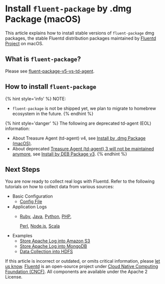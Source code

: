# Install `fluent-package` by .dmg Package \(macOS\)

This article explains how to install stable versions of `fluent-package` dmg packages, the stable Fluentd distribution packages maintained by [Fluentd Project](https://www.fluentd.org/) on macOS.

## What is `fluent-package`?

Please see [fluent-package-v5-vs-td-agent](../quickstart/fluent-package-v5-vs-td-agent.md).

## How to install `fluent-package`

{% hint style='info' %}
NOTE:

* `fluent-package` is not be shipped yet, we plan to migrate to homebrew ecosystem in the future.
{% endhint %}

{% hint style='danger' %}
The following are deprecated td-agent (EOL) information:

* About Treasure Agent (td-agent) v4, see [Install by .dmg Package \(macOS\)](install-by-dmg-td-agent-v4.md).
* About deprecated [Treasure Agent (td-agent) 3 will not be maintained anymore](https://www.fluentd.org/blog/schedule-for-td-agent-3-eol), see [Install by DEB Package  v3](install-by-deb-td-agent-v3.md).
{% endhint %}

<!-- Revise instructions when fluent-package with homebrew was released

### Step 1: Install `fluent-package`

Download and install the `.dmg` package:

* [fluent-package v5](https://td-agent-package-browser.herokuapp.com/5/macosx)

NOTE: If your OS is not supported, consider [gem installation](install-by-gem.md) instead.

### Step 2: Launch `fluentd`

Use `launchctl` command to launch `fluentd`. Make sure that the daemon is started correctly. Checks logs \(`/var/log/fluent/fluentd.log`\).

```text
$ sudo launchctl load /Library/LaunchDaemons/fluentd.plist
$ less /var/log/fluent/fluentd.log
2023-08-01 16:55:03 -0700 [info]: starting fluentd-1.16.2
2023-08-01 16:55:03 -0700 [info]: reading config file path="/etc/fluent/fluentd.conf"
```

The configuration file is located at `/etc/fluent/fluentd.conf` and the plugin directory is at `/etc/fluent/plugin`.

To stop the agent, run this command:

```text
$ sudo launchctl unload /Library/LaunchDaemons/fluentd.plist
```

### Step 3: Post Sample Logs via HTTP

The default configuration \(`/etc/fluent/fluentd.conf`\) is to receive logs at an HTTP endpoint and route them to `stdout`. For `fluentd` logs, see `/var/log/fluent/fluentd.log`.

You can post sample log records with `curl` command:

```text
$ curl -X POST -d 'json={"json":"message"}' http://localhost:8888/debug.test
$ tail -n 1 /var/log/fluent/fluentd.log
2023-08-01 17:51:47 -0700 debug.test: {"json":"message"}
```

### Uninstall fluent-package

On macOS, `fluent-package` does not provide any uninstallation app like `rpm` / `deb` on Ubuntu.

To uninstall `fluent-package` from macOS, remove these files / directories:

* `/Library/LaunchDaemons/fluentd.plist`
* `/etc/fluent`
* `/opt/fluent`
* `/var/log/fluent`

-->

## Next Steps

You are now ready to collect real logs with Fluentd. Refer to the following tutorials on how to collect data from various sources:

* Basic Configuration
  * [Config File](../configuration/config-file.md)
* Application Logs
  * [Ruby](../language-bindings/ruby.md), [Java](../language-bindings/java.md), [Python](../language-bindings/python.md), [PHP](../language-bindings/php.md),

    [Perl](../language-bindings/perl.md), [Node.js](../language-bindings/nodejs.md), [Scala](../language-bindings/scala.md)
* Examples
  * [Store Apache Log into Amazon S3](../how-to-guides/apache-to-s3.md)
  * [Store Apache Log into MongoDB](../how-to-guides/apache-to-mongodb.md)
  * [Data Collection into HDFS](../how-to-guides/http-to-hdfs.md)

If this article is incorrect or outdated, or omits critical information, please [let us know](https://github.com/fluent/fluentd-docs-gitbook/issues?state=open). [Fluentd](http://www.fluentd.org/) is an open-source project under [Cloud Native Computing Foundation \(CNCF\)](https://cncf.io/). All components are available under the Apache 2 License.

